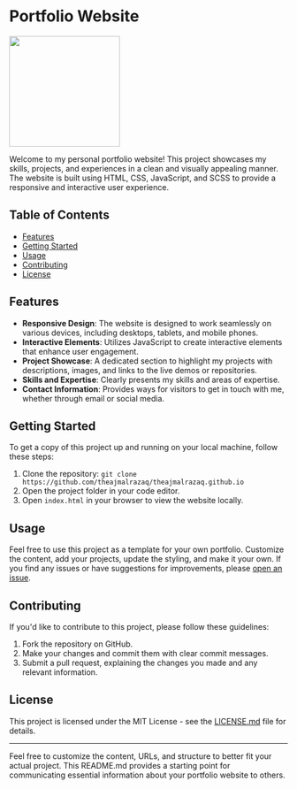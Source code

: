 
# Portfolio Website

<img src="https://theajmalrazaq.github.io/assest/ajmal.svg" height="200px"/>

Welcome to my personal portfolio website! This project showcases my skills, projects, and experiences in a clean and visually appealing manner. The website is built using HTML, CSS, JavaScript, and SCSS to provide a responsive and interactive user experience.

## Table of Contents

- [Features](#features)
- [Getting Started](#getting-started)
- [Usage](#usage)
- [Contributing](#contributing)
- [License](#license)

## Features

- **Responsive Design**: The website is designed to work seamlessly on various devices, including desktops, tablets, and mobile phones.
- **Interactive Elements**: Utilizes JavaScript to create interactive elements that enhance user engagement.
- **Project Showcase**: A dedicated section to highlight my projects with descriptions, images, and links to the live demos or repositories.
- **Skills and Expertise**: Clearly presents my skills and areas of expertise.
- **Contact Information**: Provides ways for visitors to get in touch with me, whether through email or social media.

## Getting Started

To get a copy of this project up and running on your local machine, follow these steps:

1. Clone the repository: `git clone https://github.com/theajmalrazaq/theajmalrazaq.github.io`
2. Open the project folder in your code editor.
3. Open `index.html` in your browser to view the website locally.

## Usage

Feel free to use this project as a template for your own portfolio. Customize the content, add your projects, update the styling, and make it your own. If you find any issues or have suggestions for improvements, please [open an issue](https://github.com/your-username/your-portfolio/issues).

## Contributing

If you'd like to contribute to this project, please follow these guidelines:

1. Fork the repository on GitHub.
2. Make your changes and commit them with clear commit messages.
3. Submit a pull request, explaining the changes you made and any relevant information.

## License

This project is licensed under the MIT License - see the [LICENSE.md](LICENSE.md) file for details.

---

Feel free to customize the content, URLs, and structure to better fit your actual project. This README.md provides a starting point for communicating essential information about your portfolio website to others.
